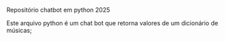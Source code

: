 Repositório chatbot em python 2025

Este arquivo python é um chat bot que retorna valores de um dicionário de músicas;